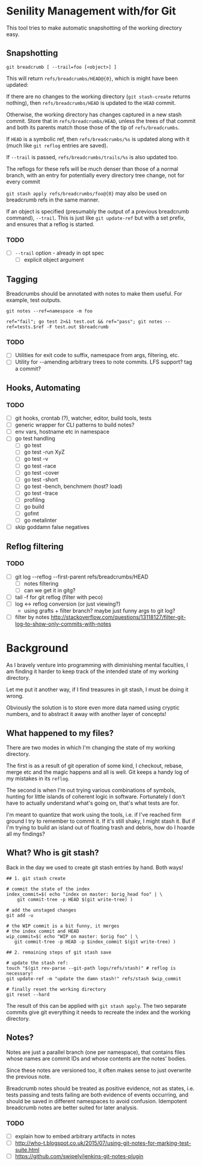 # Senility Management with/for Git

This tool tries to make automatic snapshotting of the working directory easy.

## Snapshotting

    git breadcrumb [ --trail=foo [<object>] ]

This will return `refs/breadcrumbs/HEAD@{0}`, which is might have been
updated:

If there are no changes to the working directory (`git stash-create` returns
nothing), then `refs/breadcrumbs/HEAD` is updated to the `HEAD` commit.

Otherwise, the working directory has changes captured in a new stash commit.
Store that in `refs/breadcrumbs/HEAD`, unless the trees of that commit and both
its parents match those those of the tip of `refs/breadcrumbs`.

If `HEAD` is a symbolic ref, then `refs/breadcrumbs/%s` is updated along with
it (much like `git reflog` entries are saved).

If `--trail` is passed, `refs/breadcrumbs/trails/%s` is also updated too.

The reflogs for these refs will be much denser than those of a normal branch,
with an entry for potentially every directory tree change, not for every
commit

`git stash apply refs/breadcrumbs/foo@{0}` may also be used on breadcrumb refs
in the same manner.

If an object is specified (presumably the output of a previous breadcrumb
command), `--trail`. This is just like `git update-ref` but with a set prefix,
and ensures that a reflog is started.

### TODO

- [ ] `--trail` option - already in opt spec
  - [ ] explicit object argument

## Tagging

Breadcrumbs should be annotated with notes to make them useful. For example,
test outputs.

    git notes --ref=namespace -m foo

    ref="fail"; go test 2>&1 test.out && ref="pass"; git notes --ref=tests.$ref -F test.out $breadcrumb

### TODO

- [ ] Utilities for exit code to suffix, namespace from args, filtering, etc.
- [ ] Utility for --amending arbitrary trees to note commits. LFS support? tag a commit?

## Hooks, Automating

### TODO

- [ ] git hooks, crontab (?), watcher, editor, build tools, tests
- [ ] generic wrapper for CLI patterns to build notes?
- [ ] env vars, hostname etc in namespace
- [ ] go test handling
  - [ ] go test
  - [ ] go test -run XyZ
  - [ ] go test -v
  - [ ] go test -race
  - [ ] go test -cover
  - [ ] go test -short
  - [ ] go test -bench, benchmem (host? load)
  - [ ] go test -trace
  - [ ] profiling
  - [ ] go build
  - [ ] gofmt
  - [ ] go metalinter
- [ ] skip goddamn false negatives
    
## Reflog filtering

### TODO

- [ ] git log --reflog --first-parent refs/breadcrumbs/HEAD
  - [ ] notes filtering
  - [ ] can we get it in gitg?
- [ ] tail -f for git reflog (filter with peco)
- [ ] log <-> reflog conversion (or just viewing?)
  - using grafts + filter branch? maybe just funny args to git log?
- [ ] filter by notes http://stackoverflow.com/questions/13118127/filter-git-log-to-show-only-commits-with-notes

# Background

As I bravely venture into programming with diminishing mental faculties, I am
finding it harder to keep track of the intended state of my working directory.

Let me put it another way, if I find treasures in git stash, I must be doing it
wrong.

Obviously the solution is to store even more data named using cryptic numbers,
and to abstract it away with another layer of concepts!

## What happened to my files?

There are two modes in which I'm changing the state of my working directory.

The first is as a result of git operation of some kind, I checkout, rebase,
merge etc and the magic happens and all is well. Git keeps a handy log of my
mistakes in its `reflog`.

The second is when I'm out trying various combinations of symbols, hunting for
little islands of coherent logic in software. Fortunately I don't have to
actually understand what's going on, that's what tests are for.

I'm meant to quantize that work using the tools, i.e. if I've reached firm
ground I try to remember to commit it. If it's still shaky, I might stash it.
But if I'm trying to build an island out of floating trash and debris, how do I
hoarde all my findings?

## What? Who is git stash?

Back in the day we used to create git stash entries by hand. Both ways!

    ## 1. git stash create

    # commit the state of the index
    index_commit=$( echo "index on master: $orig_head foo" | \
    	git commit-tree -p HEAD $(git write-tree) )

    # add the unstaged changes
    git add -u

    # the WIP commit is a bit funny, it merges
    # the index commit and HEAD
    wip_commit=$( echo "WIP on master: $orig foo" | \
       git commit-tree -p HEAD -p $index_commit $(git write-tree) )

    ## 2. remaining steps of git stash save

    # update the stash ref:
    touch "$(git rev-parse --git-path logs/refs/stash)" # reflog is necessary!
    git update-ref -m "update the damn stash!" refs/stash $wip_commit

    # finally reset the working directory
    git reset --hard

The result of this can be applied with `git stash apply`. The two separate
commits give git everything it needs to recreate the index and the working
directory.

## Notes?

Notes are just a parallel branch (one per namespace), that contains files whose
names are commit IDs and whose contents are the notes' bodies.

Since these notes are versioned too, it often makes sense to just overwrite the
previous note.

Breadcrumb notes should be treated as positive evidence, not as states, i.e.
tests passing and tests failing are both evidence of events occurring, and
should be saved in different namespaces to avoid confusion. Idempotent
breadcrumb notes are better suited for later analysis.

### TODO

- [ ] explain how to embed arbitrary artifacts in notes
- [ ] http://who-t.blogspot.co.uk/2015/07/using-git-notes-for-marking-test-suite.html
- [ ] https://github.com/swipely/jenkins-git-notes-plugin
